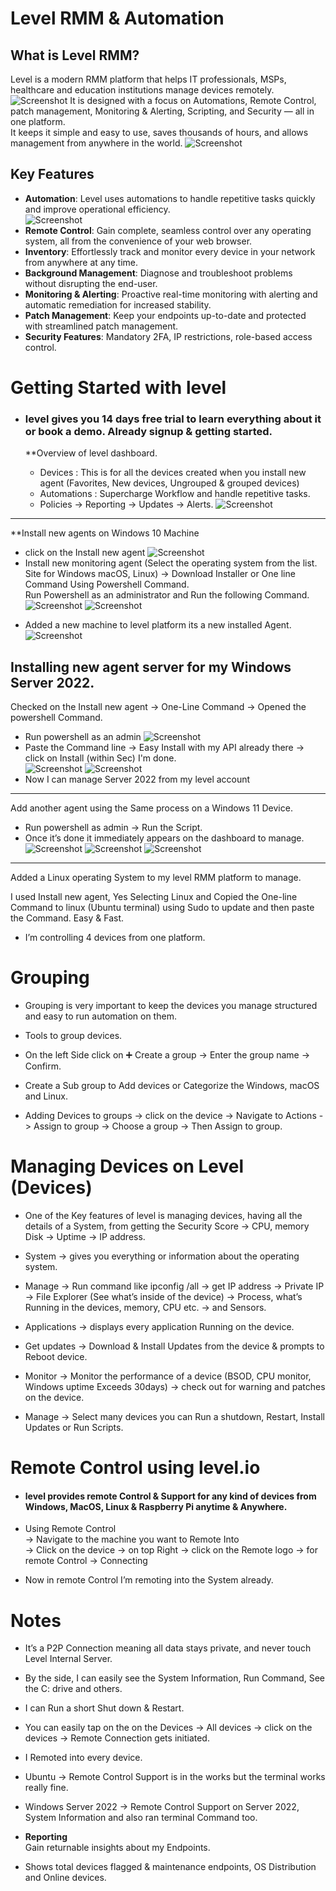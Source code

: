 # Level RMM & Automation

## What is Level RMM?
Level is a modern RMM platform that helps IT professionals, MSPs, healthcare and education institutions manage devices remotely.  
![Screenshot](images/screenshot702.jpg)
It is designed with a focus on Automations, Remote Control, patch management, Monitoring & Alerting, Scripting, and Security — all in one platform.  
It keeps it simple and easy to use, saves thousands of hours, and allows management from anywhere in the world.
![Screenshot](images/screenshot703.jpg)

## Key Features
- **Automation**: Level uses automations to handle repetitive tasks quickly and improve operational efficiency.  
![Screenshot](images/screenshot704.jpg)
- **Remote Control**: Gain complete, seamless control over any operating system, all from the convenience of your web browser.  
- **Inventory**: Effortlessly track and monitor every device in your network from anywhere at any time.  
- **Background Management**: Diagnose and troubleshoot problems without disrupting the end-user.  
- **Monitoring & Alerting**: Proactive real-time monitoring with alerting and automatic remediation for increased stability.  
- **Patch Management**: Keep your endpoints up-to-date and protected with streamlined patch management.  
- **Security Features**: Mandatory 2FA, IP restrictions, role-based access control.  
# Getting Started with level

* ### level gives you 14 days free trial to learn everything about it or book a demo. Already signup & getting started.

  **Overview of level dashboard.
  - Devices : This is for all the devices created when you install new agent (Favorites, New devices, Ungrouped & grouped devices)
  - Automations : Supercharge Workflow and handle repetitive tasks.
  - Policies -> Reporting -> Updates -> Alerts.
![Screenshot](images/screenshot799.jpg)
---

**Install new agents on Windows 10 Machine
* click on the Install new agent 
![Screenshot](images/screenshot707.jpg)
* Install new monitoring agent (Select the operating system from the list. Site for Windows macOS, Linux) -> Download Installer or One line Command Using Powershell Command.  
  Run Powershell as an administrator and Run the following Command.
![Screenshot](images/screenshot708.jpg)
![Screenshot](images/screenshot706.jpg)
- Added a new machine to level platform its a new installed Agent.
![Screenshot](images/screenshot705.jpg)

## Installing new agent server for my Windows Server 2022. 

  Checked on the Install new agent -> One-Line Command -> Opened the powershell Command.  
* Run powershell as an admin 
![Screenshot](images/screenshot711.jpg)
* Paste the Command line -> Easy Install with my API already there -> click on Install (within Sec) I'm done.  
![Screenshot](images/screenshot712.jpg)
![Screenshot](images/screenshot714.jpg)
* Now I can manage Server 2022 from my level account
---

Add another agent using the Same process on a Windows 11 Device.

* Run powershell as admin -> Run the Script.  
* Once it’s done it immediately appears on the dashboard to manage.  
![Screenshot](images/screenshot716.jpg)
![Screenshot](images/screenshot718.jpg)
![Screenshot](images/screenshot719.jpg)

---
Added a Linux operating System to my level RMM platform to manage.  

 I used Install new agent, Yes Selecting Linux and Copied the One-line Command to linux (Ubuntu terminal) using Sudo to update and then paste the Command. Easy & Fast.  

* I’m controlling 4 devices from one platform.  

# Grouping

* Grouping is very important to keep the devices you manage structured and easy to run automation on them.  
* Tools to group devices.  
* On the left Side click on ➕ Create a group -> Enter the group name -> Confirm.  

* Create a Sub group to Add devices or Categorize the Windows, macOS and Linux.  

* Adding Devices to groups -> click on the device -> Navigate to Actions -> Assign to group -> Choose a group -> Then Assign to group.  

# Managing Devices on Level (Devices)

* One of the Key features of level is managing devices, having all the details of a System, from getting the Security Score -> CPU, memory Disk -> Uptime -> IP address.

* System -> gives you everything or information about the operating system.  

* Manage -> Run command like ipconfig /all -> get IP address -> Private IP -> File Explorer (See what’s inside of the device) -> Process, what’s Running in the devices, memory, CPU etc. -> and Sensors.  

* Applications -> displays every application Running on the device.  

* Get updates -> Download & Install Updates from the device & prompts to Reboot device.  

* Monitor -> Monitor the performance of a device (BSOD, CPU monitor, Windows uptime Exceeds 30days) -> check out for warning and patches on the device.  

* Manage -> Select many devices you can Run a shutdown, Restart, Install Updates or Run Scripts.  

# Remote Control using level.io

* #### level provides remote Control & Support for any kind of devices from Windows, MacOS, Linux & Raspberry Pi anytime & Anywhere.  

* Using Remote Control  
  -> Navigate to the machine you want to Remote Into  
  -> Click on the device -> on top Right -> click on the Remote logo -> for remote Control -> Connecting  

* Now in remote Control I’m remoting into the System already.
# Notes

- It’s a P2P Connection meaning all data stays private, and never touch Level Internal Server.  
- By the side, I can easily see the System Information, Run Command, See the C: drive and others. 
- I can Run a short Shut down & Restart.  

- You can easily tap on the on the Devices → All devices → click on the devices → Remote Connection gets initiated.  

- I Remoted into every device.  

- Ubuntu → Remote Control Support is in the works but the terminal works really fine.  

- Windows Server 2022 → Remote Control Support on Server 2022, System Information and also ran terminal Command too.  

- **Reporting**  
  Gain returnable insights about my Endpoints.  

- Shows total devices flagged & maintenance endpoints, OS Distribution and Online devices.  

